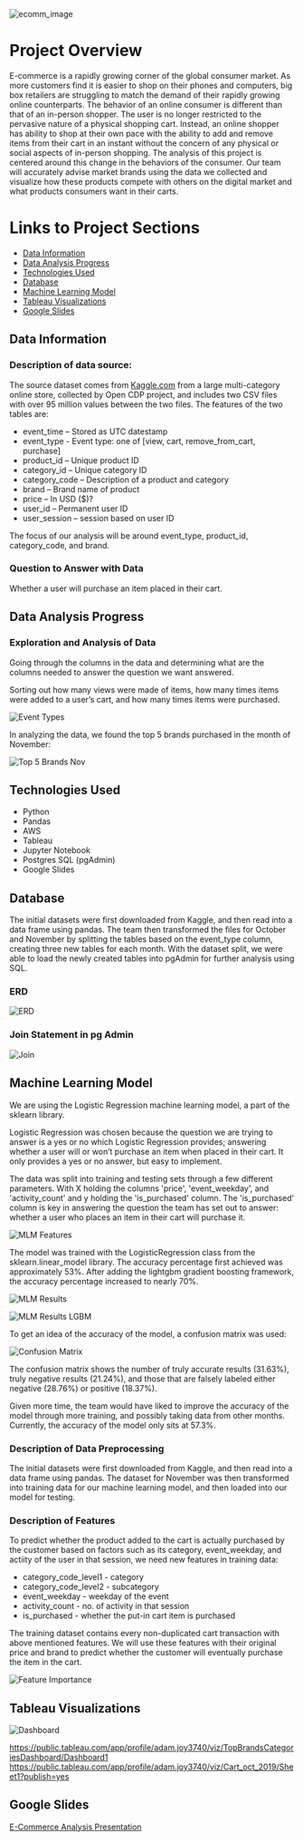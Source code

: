 ![ecomm_image](https://user-images.githubusercontent.com/100390727/180898274-f094b0b7-4536-40fe-93ed-001a449849c3.png)


# Project Overview
E-commerce is a rapidly growing corner of the global consumer market. As more customers find it is easier to shop on their phones and computers, big box retailers are struggling to match the demand of their rapidly growing online counterparts. The behavior of an online consumer is different than that of an in-person shopper. The user is no longer restricted to the pervasive nature of a physical shopping cart. Instead, an online shopper has ability to shop at their own pace with the ability to add and remove items from their cart in an instant without the concern of any physical or social aspects of in-person shopping. The analysis of this project is centered around this change in the behaviors of the consumer. Our team will accurately advise market brands using the data we collected and visualize how these products compete with others on the digital market and what products consumers want in their carts.

# Links to Project Sections
- [Data Information](#data-information)
- [Data Analysis Progress](#data-analysis-progress)
- [Technologies Used](#technologies-used)
- [Database](#database)
- [Machine Learning Model](#machine-learning-model)
- [Tableau Visualizations](#tableau-visualizations)
- [Google Slides](#google-slides)

## Data Information

### Description of data source:

The source dataset comes from [Kaggle.com](https://www.kaggle.com/datasets/mkechinov/ecommerce-behavior-data-from-multi-category-store) from a large multi-category online store, collected by Open CDP project, and includes two CSV files with over 95 million values between the two files.  The features of the two tables are: 

- event_time – Stored as UTC datestamp
- event_type - Event type: one of [view, cart, remove_from_cart, purchase]
- product_id – Unique product ID
- category_id – Unique category ID
- category_code – Description of a product and category
- brand – Brand name of product
- price – In USD ($)?
- user_id – Permanent user ID
- user_session – session based on user ID

The focus of our analysis will be around event_type, product_id, category_code, and brand.

### Question to Answer with Data

Whether a user will purchase an item placed in their cart.

## Data Analysis Progress

### Exploration and Analysis of Data

Going through the columns in the data and determining what are the columns needed to answer the question we want answered.

Sorting out how many views were made of items, how many times items were added to a user’s cart, and how many times items were purchased.

![Event Types](Resources/Images/vcpoutput.png)

In analyzing the data, we found the top 5 brands purchased in the month of November:

![Top 5 Brands Nov](Resources/Images/top_fivebrands.png)

## Technologies Used

- Python
- Pandas
- AWS
- Tableau
- Jupyter Notebook
- Postgres SQL (pgAdmin)
- Google Slides

## Database

The initial datasets were first downloaded from Kaggle, and then read into a data frame using pandas. The team then transformed the files for October and November by splitting the tables based on the event_type column, creating three new tables for each month. With the dataset split, we were able to load the newly created tables into pgAdmin for further analysis using SQL.

### ERD

![ERD](https://github.com/AMJ1995/E_Commerce_Analysis/blob/ChrisBranch/Resources/Images/Cleaned_ECommerce_ERD.png)

### Join Statement in pg Admin

![Join](Resources/Images/Join_Statement.png)

## Machine Learning Model

We are using the Logistic Regression machine learning model, a part of the sklearn library.

Logistic Regression was chosen because the question we are trying to answer is a yes or no which Logistic Regression provides; answering whether a user will or won’t purchase an item when placed in their cart. It only provides a yes or no answer, but easy to implement.

The data was split into training and testing sets through a few different parameters. With X holding the columns 'price', 'event_weekday', and 'activity_count' and y holding the 'is_purchased' column. The 'is_purchased' column is key in answering the question the team has set out to answer: whether a user who places an item in their cart will purchase it.

![MLM Features](Resources/Images/lr_mlmtts.png)

The model was trained with the LogisticRegression class from the sklearn.linear_model library. The accuracy percentage first achieved was approximately 53%. After adding the lightgbm gradient boosting framework, the accuracy percentage increased to nearly 70%.

![MLM Results](Resources/Images/lr_mlmtts2.png)

![MLM Results LGBM](Resources/Images/lgbm.png)

To get an idea of the accuracy of the model, a confusion matrix was used:

![Confusion Matrix](Resources/Images/con_mat.png)

The confusion matrix shows the number of truly accurate results (31.63%), truly negative results (21.24%), and those that are falsely labeled either negative (28.76%) or positive (18.37%).

Given more time, the team would have liked to improve the accuracy of the model through more training, and possibly taking data from other months.  Currently, the accuracy of the model only sits at 57.3%.

### Description of Data Preprocessing

The initial datasets were first downloaded from Kaggle, and then read into a data frame using pandas. The dataset for November was then transformed into training data for our machine learning model, and then loaded into our model for testing.

### Description of Features

To predict whether the product added to the cart is actually purchased by the customer based on factors such as its category, event_weekday, and actiity of the user in that session, we need new features in training data:

- category_code_level1 - category
- category_code_level2 - subcategory
- event_weekday - weekday of the event
- activity_count - no. of activity in that session
- is_purchased - whether the put-in cart item is purchased

The training dataset contains every non-duplicated cart transaction with above mentioned features. We will use these features with their original price and brand to predict whether the customer will eventually purchase the item in the cart.

![Feature Importance](Resources/Images/feat_imp.png)

## Tableau Visualizations

![Dashboard](Resources/Images/dashboard.png)

https://public.tableau.com/app/profile/adam.joy3740/viz/TopBrandsCategoriesDashboard/Dashboard1
https://public.tableau.com/app/profile/adam.joy3740/viz/Cart_oct_2019/Sheet1?publish=yes

## Google Slides
[E-Commerce Analysis Presentation](https://docs.google.com/presentation/d/1OEXk-PdzL35VCIkZmoJKg7Pm75DpVYqanqhUKytyYg0/edit?usp=sharing)
